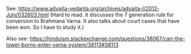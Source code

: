 See: https://www.advaita-vedanta.org/archives/advaita-l/2012-July/032603.html (Hard to read. It discusses the 7 generation rule for conversion to Brahmana Varna. It also talks about court cases that have been won. So I have to study it.)

Also see: https://hinduism.stackexchange.com/questions/38067/can-the-lower-borns-enter-varna-system/38113#38113